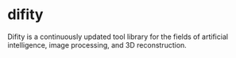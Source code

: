 # difity
Difity is a continuously updated tool library for the fields of artificial intelligence, image processing, and 3D reconstruction.
